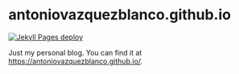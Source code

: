 #  antoniovazquezblanco.github.io

[![Jekyll Pages deploy](https://github.com/antoniovazquezblanco/antoniovazquezblanco.github.io/actions/workflows/jekyll.yml/badge.svg)](https://github.com/antoniovazquezblanco/antoniovazquezblanco.github.io/actions/workflows/jekyll.yml)

Just my personal blog. You can find it at https://antoniovazquezblanco.github.io/.